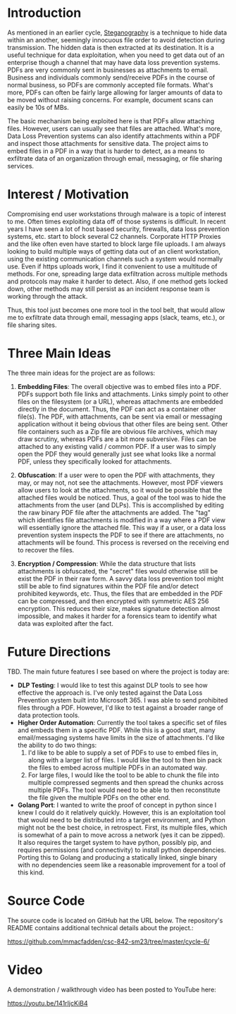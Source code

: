 # Introduction
As mentioned in an earlier cycle, [Steganography](https://en.wikipedia.org/wiki/Steganography) is a technique to hide data within an another, seemingly innocuous file  order to avoid detection during transmission. The hidden data is then extracted at its destination.  It is a useful technique for data exploitation, when you need to get data out of an enterprise though a channel that may have data loss prevention systems.  PDFs are very commonly sent in businesses as attachments to email.  Business and individuals commonly send/receive PDFs in the course of normal business, so PDFs are commonly accepted file formats.  What's more, PDFs can often be fairly large allowing for larger amounts of data to be moved without raising concerns.  For example, document scans can easily be 10s of MBs.

The basic mechanism being exploited here is that PDFs allow attaching files. However, users can usually see that files are attached. What's more, Data Loss Prevention systems can also identify attachments within a PDF and inspect those attachments for sensitive data. The project aims to embed files in a PDF in a way that is harder to detect, as a means to exfiltrate data of an organization through email, messaging, or file sharing services.


# Interest / Motivation
Compromising end user workstations through malware is a topic of interest to me. Often times exploiting data off of those systems is difficult.  In recent years I have seen a lot of host based security, firewalls, data loss prevention systems, etc. start to block several C2 channels. Corporate HTTP Proxies and the like often even have started to block large file uploads. I am always looking to build multiple ways of getting data out of an client workstation, using the existing communication channels such a system would normally use. Even if https uploads work, I find it convenient to use a multitude of methods. For one, spreading large data exfiltration across multiple methods and protocols may make it harder to detect. Also, if one method gets locked down, other methods may still persist as an incident response team is working through the attack.

Thus, this tool just becomes one more tool in the tool belt, that would allow me to exfiltrate data through email, messaging apps (slack, teams, etc.), or file sharing sites.


# Three Main Ideas
The three main ideas for the project are as follows:

1. **Embedding Files**: The overall objective was to embed files into a PDF. PDFs support both file links and attachments. Links simply point to other files on the filesystem (or a URL), whereas attachments are embedded directly in the document. Thus, the PDF can act as a container other file(s). The PDF, with attachments, can be sent via email or messaging application without it being obvious that other files are being sent. Other file containers such as a Zip file are obvious file archives, which may draw scrutiny, whereas PDFs are a bit more subversive. Files can be attached to any existing valid / common PDF. If a user was to simply open the PDF they would generally just see what looks like a normal PDF, unless they specifically looked for attachments.

2. **Obfuscation**: If a user were to open the PDF with attachments, they may, or may not, not see the attachments. However, most PDF viewers allow users to look at the attachments, so it would be possible that the attached files would be noticed. Thus, a goal of the tool was to hide the attachments from the user (and DLPs). This is accomplished by editing the raw binary PDF file after the attachments are added. The "tag" which identifies file attachments is modified in a way where a PDF view will essentially ignore the attached file. This way if a user, or a data loss prevention system inspects the PDF to see if there are attachments, no attachments will be found. This process is reversed on the receiving end to recover the files.

3. **Encryption / Compression**: While the data structure that lists attachments is obfuscated, the "secret" files would otherwise still be exist the PDF in their raw form. A savvy data loss prevention tool might still be able to find signatures within the PDF file and/or detect prohibited keywords, etc. Thus, the files that are embedded in the PDF can be compressed, and then encrypted with symmetric AES 256 encryption. This reduces their size, makes signature detection almost impossible, and makes it harder for a forensics team to identify what data was exploited after the fact.


# Future Directions
TBD. The main future features I see based on where the project is today are:

  * **DLP Testing**: I would like to test this against DLP tools to see how effective the approach is.  I've only tested against the Data Loss Prevention system built into Microsoft 365.  I was able to send prohibited files through a PDF. However, I'd like to test against a broader range of data protection tools.
  * **Higher Order Automation**: Currently the tool takes a specific set of files and embeds them in a specific PDF.  While this is a good start, many email/messaging systems have limits in the size of attachments.  I'd like the ability to do two things:
    1. I'd like to be able to supply a set of PDFs to use to embed files in, along with a larger list of files. I would like the tool to then bin pack the files to embed across multiple PDFs in an automated way.
    2. For large files, I would like the tool to be able to chunk the file into multiple compressed segments and then spread the chunks across multiple PDFs. The tool would need to be able to then reconstitute the file given the multiple PDFs on the other end.
  * **Golang Port**: I wanted to write the proof of concept in python since I knew I could do it relatively quickly.  However, this is an exploitation tool that would need to be distributed into a target environment, and Python might not be the best choice, in retrospect.  First, its multiple files, which is somewhat of a pain to move across a network (yes it can be zipped).  It also requires the target system to have python, possibly pip, and requires permissions (and connectivity) to install python dependencies.  Porting this to Golang and producing a statically linked, single binary with no dependencies seem like a reasonable improvement for a tool of this kind.
  

# Source Code
The source code is located on GitHub hat the URL below.  The repository's README contains additional technical details about the project.:

https://github.com/mmacfadden/csc-842-sm23/tree/master/cycle-6/


# Video
A demonstration / walkthrough video has been posted to YouTube here:

https://youtu.be/141rIjcKiB4
